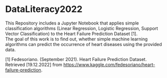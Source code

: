 # DataLiteracy2022

This Repository includes a Jupyter Notebook that applies simple classification algorithms (Linear Regression, Logistic Regression, Support Vector Classification) to the Heart Failure Prediction Dataset [1].  
The goal of this work is to find out, whether simple machine learning algorithms can predict the occurrence of heart diseases using the provided data.

[1] Fedesoriano. (September 2021). Heart Failure Prediction Dataset. Retrieved [19.12.2022] from https://www.kaggle.com/fedesoriano/heart-failure-prediction.
